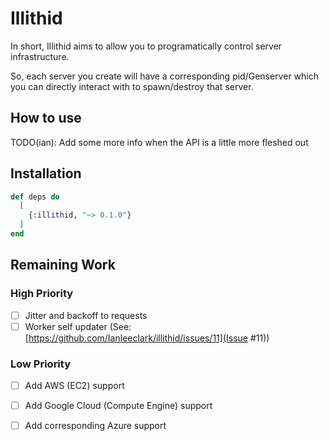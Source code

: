 # Illithid

In short, Illithid aims to allow you to programatically control server infrastructure.

So, each server you create will have a corresponding pid/Genserver which you can directly interact with to spawn/destroy that server.


## How to use

TODO(ian): Add some more info when the API is a little more fleshed out

## Installation

```elixir
def deps do
  [
    {:illithid, "~> 0.1.0"}
  ]
end
```

## Remaining Work

### High Priority
- [ ] Jitter and backoff to requests
- [ ] Worker self updater (See: [https://github.com/Ianleeclark/illithid/issues/11](Issue #11))

### Low Priority
- [ ] Add AWS (EC2) support
- [ ] Add Google Cloud (Compute Engine) support
- [ ] Add corresponding Azure support

